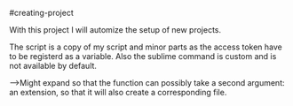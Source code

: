 #creating-project

With this project I will automize the setup of new projects.

The script is a copy of my script and minor parts as the access token have to be registerd as a variable.
Also the sublime command is custom and is not available by default.

-->Might expand so that the function can possibly take a second argument: an extension, so that it will also create a corresponding file.
